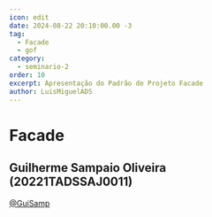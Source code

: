 ```yaml
---
icon: edit
date: 2024-08-22 20:10:00.00 -3
tag:
  - Facade
  - gof
category:
  - seminario-2
order: 10
excerpt: Apresentação do Padrão de Projeto Facade
author: LuisMiguelADS
---
```

# Facade

## Guilherme Sampaio Oliveira (20221TADSSAJ0011)
[@GuiSamp](https://github.com/GuiSamp)

<!-- @include: ../../../includes/seminario-2-GuiSamp/README.md -->


